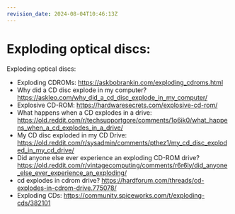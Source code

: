 ```yaml
---
revision_date: 2024-08-04T10:46:13Z
---
```

# Exploding optical discs:
Exploding optical discs:
* Exploding CDROMs: https://askbobrankin.com/exploding_cdroms.html
* Why did a CD disc explode in my computer? https://askleo.com/why_did_a_cd_disc_explode_in_my_computer/
* Explosive CD-ROM: https://hardwaresecrets.com/explosive-cd-rom/
* What happens when a CD explodes in a drive: https://old.reddit.com/r/techsupportgore/comments/1o6ik0/what_happens_when_a_cd_explodes_in_a_drive/
* My CD disc exploded in my CD Drive: https://old.reddit.com/r/sysadmin/comments/pthez1/my_cd_disc_exploded_in_my_cd_drive/
* Did anyone else ever experience an exploding CD-ROM drive? https://old.reddit.com/r/vintagecomputing/comments/r6r6ly/did_anyone_else_ever_experience_an_exploding/
* cd explodes in cdrom drive? https://hardforum.com/threads/cd-explodes-in-cdrom-drive.775078/
* Exploding CDs: https://community.spiceworks.com/t/exploding-cds/382101